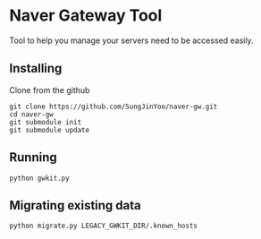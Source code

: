# Naver Gateway Tool
Tool to help you manage your servers need to be accessed easily.

## Installing
Clone from the github
```
git clone https://github.com/SungJinYoo/naver-gw.git
cd naver-gw
git submodule init
git submodule update
```

## Running
```
python gwkit.py
```

## Migrating existing data
```
python migrate.py LEGACY_GWKIT_DIR/.known_hosts
```
